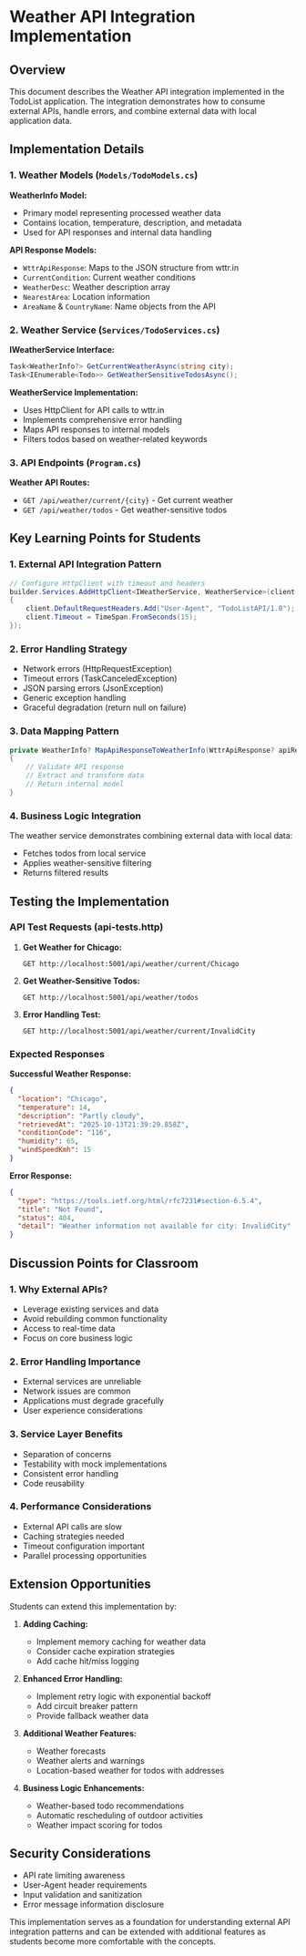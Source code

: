 # Weather API Integration Implementation

## Overview
This document describes the Weather API integration implemented in the TodoList application. The integration demonstrates how to consume external APIs, handle errors, and combine external data with local application data.

## Implementation Details

### 1. Weather Models (`Models/TodoModels.cs`)

**WeatherInfo Model:**
- Primary model representing processed weather data
- Contains location, temperature, description, and metadata
- Used for API responses and internal data handling

**API Response Models:**
- `WttrApiResponse`: Maps to the JSON structure from wttr.in
- `CurrentCondition`: Current weather conditions
- `WeatherDesc`: Weather description array
- `NearestArea`: Location information
- `AreaName` & `CountryName`: Name objects from the API

### 2. Weather Service (`Services/TodoServices.cs`)

**IWeatherService Interface:**
```csharp
Task<WeatherInfo?> GetCurrentWeatherAsync(string city);
Task<IEnumerable<Todo>> GetWeatherSensitiveTodosAsync();
```

**WeatherService Implementation:**
- Uses HttpClient for API calls to wttr.in
- Implements comprehensive error handling
- Maps API responses to internal models
- Filters todos based on weather-related keywords

### 3. API Endpoints (`Program.cs`)

**Weather API Routes:**
- `GET /api/weather/current/{city}` - Get current weather
- `GET /api/weather/todos` - Get weather-sensitive todos

## Key Learning Points for Students

### 1. **External API Integration Pattern**
```csharp
// Configure HttpClient with timeout and headers
builder.Services.AddHttpClient<IWeatherService, WeatherService>(client =>
{
    client.DefaultRequestHeaders.Add("User-Agent", "TodoListAPI/1.0");
    client.Timeout = TimeSpan.FromSeconds(15);
});
```

### 2. **Error Handling Strategy**
- Network errors (HttpRequestException)
- Timeout errors (TaskCanceledException)
- JSON parsing errors (JsonException)
- Generic exception handling
- Graceful degradation (return null on failure)

### 3. **Data Mapping Pattern**
```csharp
private WeatherInfo? MapApiResponseToWeatherInfo(WttrApiResponse? apiResponse, string city)
{
    // Validate API response
    // Extract and transform data
    // Return internal model
}
```

### 4. **Business Logic Integration**
The weather service demonstrates combining external data with local data:
- Fetches todos from local service
- Applies weather-sensitive filtering
- Returns filtered results

## Testing the Implementation

### API Test Requests (api-tests.http)

1. **Get Weather for Chicago:**
   ```
   GET http://localhost:5001/api/weather/current/Chicago
   ```

2. **Get Weather-Sensitive Todos:**
   ```
   GET http://localhost:5001/api/weather/todos
   ```

3. **Error Handling Test:**
   ```
   GET http://localhost:5001/api/weather/current/InvalidCity
   ```

### Expected Responses

**Successful Weather Response:**
```json
{
  "location": "Chicago",
  "temperature": 14,
  "description": "Partly cloudy",
  "retrievedAt": "2025-10-13T21:39:29.858Z",
  "conditionCode": "116",
  "humidity": 65,
  "windSpeedKmh": 15
}
```

**Error Response:**
```json
{
  "type": "https://tools.ietf.org/html/rfc7231#section-6.5.4",
  "title": "Not Found",
  "status": 404,
  "detail": "Weather information not available for city: InvalidCity"
}
```

## Discussion Points for Classroom

### 1. **Why External APIs?**
- Leverage existing services and data
- Avoid rebuilding common functionality
- Access to real-time data
- Focus on core business logic

### 2. **Error Handling Importance**
- External services are unreliable
- Network issues are common
- Applications must degrade gracefully
- User experience considerations

### 3. **Service Layer Benefits**
- Separation of concerns
- Testability with mock implementations
- Consistent error handling
- Code reusability

### 4. **Performance Considerations**
- External API calls are slow
- Caching strategies needed
- Timeout configuration important
- Parallel processing opportunities

## Extension Opportunities

Students can extend this implementation by:

1. **Adding Caching:**
   - Implement memory caching for weather data
   - Consider cache expiration strategies
   - Add cache hit/miss logging

2. **Enhanced Error Handling:**
   - Implement retry logic with exponential backoff
   - Add circuit breaker pattern
   - Provide fallback weather data

3. **Additional Weather Features:**
   - Weather forecasts
   - Weather alerts and warnings
   - Location-based weather for todos with addresses

4. **Business Logic Enhancements:**
   - Weather-based todo recommendations
   - Automatic rescheduling of outdoor activities
   - Weather impact scoring for todos

## Security Considerations

- API rate limiting awareness
- User-Agent header requirements
- Input validation and sanitization
- Error message information disclosure

This implementation serves as a foundation for understanding external API integration patterns and can be extended with additional features as students become more comfortable with the concepts.